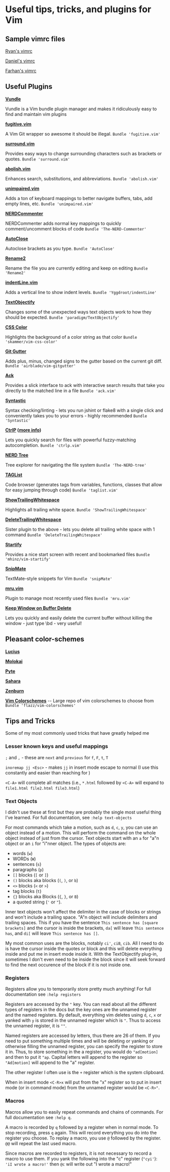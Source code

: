 # Useful tips, tricks, and plugins for Vim

## Sample vimrc files
[Ryan's vimrc](https://gist.github.com/ryankuczka/5664030#file-vimrc)

[Daniel's vimrc](https://gist.github.com/ryankuczka/74871d17f0426ac4cea2#file-daniel_vimrc-vim)

[Farhan's vimrc](https://gist.github.com/ryankuczka/ddb274105c3f48dde839#file-farhan_vimrc-vim)

## Useful Plugins

**[Vundle](https://github.com/gmarik/vundle)**

Vundle is a Vim bundle plugin manager and makes it ridiculously easy to find and maintain vim plugins

**[fugitive.vim](https://github.com/tpope/vim-fugitive)**

A Vim Git wrapper so awesome it should be illegal. `Bundle 'fugitive.vim'`

**[surround.vim](https://github.com/tpope/vim-surround)**

Provides easy ways to change surrounding characters such as brackets or quotes. `Bundle 'surround.vim'`

**[abolish.vim](https://github.com/tpope/vim-abolish)**

Enhances search, substitutions, and abbreviations. `Bundle 'abolish.vim'`

**[unimpaired.vim](https://github.com/tpope/vim-unimpaired)**

Adds a ton of keyboard mappings to better navigate buffers, tabs, add empty lines, etc. `Bundle 'unimpaired.vim'`

**[NERDCommenter](http://www.vim.org/scripts/script.php?script_id=1218)**

NERDCommenter adds normal key mappings to quickly comment/uncomment blocks of code `Bundle 'The-NERD-Commenter'`

**[AutoClose](http://www.vim.org/scripts/script.php?script_id=1849)**

Autoclose brackets as you type. `Bundle 'AutoClose'`

**[Rename2](http://www.vim.org/scripts/script.php?script_id=2724)**

Rename the file you are currently editing and keep on editing `Bundle 'Rename2'`

**[indentLine.vim](http://www.vim.org/scripts/script.php?script_id=4354)**

Adds a vertical line to show indent levels. `Bundle 'Yggdroot/indentLine'`

**[TextObjectify](https://github.com/paradigm/TextObjectify)**

Changes some of the unexpected ways text objects work to how they should be expected. `Bundle 'paradigm/TextObjectify'`

**[CSS Color](https://github.com/skammer/vim-css-color)**

Highlights the background of a color string as that color `Bundle 'skammer/vim-css-color'`

**[Git Gutter](https://github.com/airblade/vim-gitgutter)**

Adds plus, minus, changed signs to the gutter based on the current git diff. `Bundle 'airblade/vim-gitgutter'`

**[Ack](http://www.vim.org/scripts/script.php?script_id=2572)**

Provides a slick interface to ack with interactive search results that take you directly to the matched line in a file `Bundle 'ack.vim'`

**[Syntastic](https://github.com/scrooloose/syntastic)**

Syntax checking/linting - lets you run jshint or flake8 with a single click and conveniently takes you to your errors - highly recommended `Bundle 'Syntastic'`

**[CtrlP](http://www.vim.org/scripts/script.php?script_id=3736) ([more info](http://kien.github.com/ctrlp.vim/))**

Lets you quickly search for files with powerful fuzzy-matching autocompletion. `Bundle 'ctrlp.vim'`

**[NERD Tree](http://www.vim.org/scripts/script.php?script_id=1658)**

Tree explorer for navigating the file system `Bundle 'The-NERD-tree'`

**[TAGList](http://www.vim.org/scripts/script.php?script_id=273)**

Code browser (generates tags from variables, functions, classes that allow for easy jumping through code) `Bundle 'taglist.vim'`

**[ShowTrailingWhitespace](http://www.vim.org/scripts/script.php?script_id=3966)**

Highlights all trailing white space. `Bundle 'ShowTrailingWhitespace'`

**[DeleteTrailingWhitespace](http://www.vim.org/scripts/script.php?script_id=3967)**

Sister plugin to the above - lets you delete all trailing white space with 1 command `Bundle 'DeleteTrailingWhitespace'`

**[Startify](https://github.com/mhinz/vim-startify)**

Provides a nice start screen with recent and bookmarked files `Bundle 'mhinz/vim-startify'`

**[SnipMate](http://www.vim.org/scripts/script.php?script_id=2540)**

TextMate-style snippets for Vim `Bundle 'snipMate'`

**[mru.vim](http://www.vim.org/scripts/script.php?script_id=521)**

Plugin to manage most recently used files `Bundle 'mru.vim'`

**[Keep Window on Buffer Delete](http://www.vim.org/scripts/script.php?script_id=2103)**

Lets you quickly and easily delete the current buffer without killing the window - just type \bd - very useful!

## Pleasant color-schemes

**[Lucius](http://www.vim.org/scripts/script.php?script_id=2536)**

**[Molokai](http://www.vim.org/scripts/script.php?script_id=2340)**

**[Pyte](http://www.vim.org/scripts/script.php?script_id=1492)**

**[Sahara](http://blog.sanctum.geek.nz/sahara-vim-colorscheme/)**

**[Zenburn](http://www.vim.org/scripts/script.php?script_id=415)**

**[Vim Colorschemes](https://github.com/flazz/vim-colorschemes)** -- Large repo of vim colorschemes to choose from `Bundle 'flazz/vim-colorschemes'`


## Tips and Tricks

Some of my most commonly used tricks that have greatly helped me

### Lesser known keys and useful mappings
`;` and `,` - these are `next` and `previous` for `f`, `F`, `t`, `T`

`inoremap jj <Esc>` - makes `jj` in insert mode escape to normal (I use this constantly and easier than reaching for <Esc>)

`<C-A>` will complete all matches (i.e., `*.html` followed by `<C-A>` will expand to `file1.html file2.html file3.html`)

### Text Objects
I didn't use these at first but they are probably the single most useful thing I've learned. For full documentation, see `:help text-objects`

For most commands which take a motion, such as `d`, `c`, `y`, you can use an object instead of a motion. This will perform the command on the whole object instead of just from the cursor. Text objects start with an `a` for "a"n object or an `i` for "i"nner object. The types of objects are:
* words (`w`)
* WORDs (`W`)
* sentences (`s`)
* paragraphs (`p`)
* `[]` blocks (`[` or `]`)
* `()` blocks aka blocks (`(`, `)`, or `b`)
* `<>` blocks (`<` or `>`)
* tag blocks (`t`)
* `{}` blocks aka Blocks (`{`, `}`, or `B`)
* a quoted string (`'` or `"`).

Inner text objects won't affect the delimiter in the case of blocks or strings and won't include a trailing space. "A"n object will include delimiters and trailing spaces. This if you have the sentence `This sentence has [square brackets]` and the cursor is inside the brackets, `da[` will leave `This sentence has`, and `di[` will leave `This sentence has []`.

My most common uses are the blocks, notably `ci'`, `ciB`, `cib`. All I need to do is have the cursor inside the quotes or block and this will delete everything inside and put me in insert mode inside it. With the TextObjectify plug-in, sometimes I don't even need to be inside the block since it will seek forward to find the next occurence of the block if it is not inside one.

### Registers

Registers allow you to temporarily store pretty much anything! For full documentation see `:help registers`

Registers are accessed by the `"` key. You can read about all the different types of registers in the docs but the key ones are the unnamed register and the named registers. By default, everything vim deletes using `d`, `c`, `x` or yanked with `y` is stored in the unnamed register which is `"`. Thus to access the unnamed register, it is `""`.

Named registers are accessed by letters, thus there are 26 of them. If you need to put something multiple times and will be deleting or yanking or otherwise filling the unnamed register, you can specify the register to store it in. Thus, to store something in the a register, you would do `"ad[motion]` and then to put it `"ap`. Capital letters will append to the register so `"Ad[motion]` will append to the "a" register.

The other register I often use is the `+` register which is the system clipboard.

When in insert mode `<C-R>x` will put from the "x" register so to put in insert mode (or in command mode) from the unnamed register would be `<C-R>"`.


### Macros

Macros allow you to easily repeat commands and chains of commands. For full documentation see `:help q`.

A macro is recorded by `q` followed by a register when in normal mode. To stop recording, press `q` again. This will record everything you do into the register you choose. To replay a macro, you use `@` followed by the register. `@@` will repeat the last used macro.

Since macros are recorded to registers, it is not necessary to record a macro to use them. If you yank the following into the "c" register (`"cyi'`): `'iI wrote a macro!'` then `@c` will write out "I wrote a macro!"
